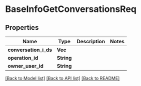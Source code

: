 # BaseInfoGetConversationsReq

## Properties

Name | Type | Description | Notes
------------ | ------------- | ------------- | -------------
**conversation_i_ds** | **Vec<String>** |  | 
**operation_id** | **String** |  | 
**owner_user_id** | **String** |  | 

[[Back to Model list]](../README.md#documentation-for-models) [[Back to API list]](../README.md#documentation-for-api-endpoints) [[Back to README]](../README.md)


